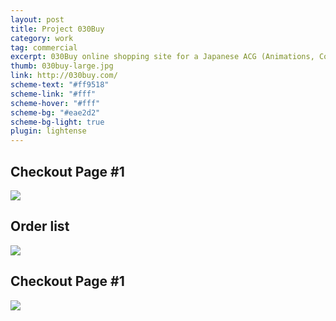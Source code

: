 ```yaml
---
layout: post
title: Project 030Buy
category: work
tag: commercial
excerpt: 030Buy online shopping site for a Japanese ACG (Animations, Comics and Games) community
thumb: 030buy-large.jpg
link: http://030buy.com/
scheme-text: "#ff9518"
scheme-link: "#fff"
scheme-hover: "#fff"
scheme-bg: "#eae2d2"
scheme-bg-light: true
plugin: lightense
---
```


<h2>Checkout Page #1</h2>
<p class="browser"><img src="{{ site.file }}/030buy-01.png"></p>

<h2>Order list</h2>
<p class="browser"><img src="{{ site.file }}/030buy-04.png"></p>

<h2>Checkout Page #1</h2>
<p class="browser"><img src="{{ site.file }}/030buy-02.png"></p>
